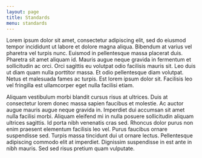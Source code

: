 ```yaml
---
layout: page
title: Standards
menu: standards
---
```


Lorem ipsum dolor sit amet, consectetur adipiscing elit, sed do eiusmod tempor incididunt ut labore et dolore magna aliqua. Bibendum at varius vel pharetra vel turpis nunc. Euismod in pellentesque massa placerat duis. Pharetra sit amet aliquam id. Mauris augue neque gravida in fermentum et sollicitudin ac orci. Orci sagittis eu volutpat odio facilisis mauris sit. Leo duis ut diam quam nulla porttitor massa. Et odio pellentesque diam volutpat. Netus et malesuada fames ac turpis. Est lorem ipsum dolor sit. Facilisis leo vel fringilla est ullamcorper eget nulla facilisi etiam.

Aliquam vestibulum morbi blandit cursus risus at ultrices. Duis at consectetur lorem donec massa sapien faucibus et molestie. Ac auctor augue mauris augue neque gravida in. Imperdiet dui accumsan sit amet nulla facilisi morbi. Aliquam eleifend mi in nulla posuere sollicitudin aliquam ultrices sagittis. Id porta nibh venenatis cras sed. Rhoncus dolor purus non enim praesent elementum facilisis leo vel. Purus faucibus ornare suspendisse sed. Turpis massa tincidunt dui ut ornare lectus. Pellentesque adipiscing commodo elit at imperdiet. Dignissim suspendisse in est ante in nibh mauris. Sed sed risus pretium quam vulputate.